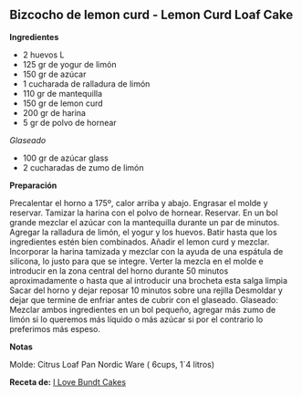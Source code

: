 ## Bizcocho de lemon curd - Lemon Curd Loaf Cake

**Ingredientes**

- 2 huevos L
- 125 gr de yogur de limón
- 150 gr de azúcar
- 1 cucharada de ralladura de limón
- 110 gr de mantequilla
- 150 gr de lemon curd
- 200 gr de harina
- 5 gr de polvo de hornear

*Glaseado*

- 100 gr de azúcar glass
- 2 cucharadas de zumo de limón

**Preparación**

Precalentar el horno a 175º, calor arriba y abajo. Engrasar el molde y reservar.
Tamizar la harina con el polvo de hornear. Reservar.
En un bol grande mezclar el azúcar  con la mantequilla durante un par de minutos.
Agregar la ralladura de limón, el yogur y los huevos. Batir hasta que los ingredientes estén bien combinados.
Añadir el lemon curd y mezclar.
Incorporar la harina tamizada y mezclar con la ayuda de una espátula de silicona, lo justo para que se integre.
Verter la mezcla en el molde e introducir en la zona central del horno durante 50 minutos aproximadamente o hasta que al introducir una brocheta esta salga limpia
Sacar del horno y dejar reposar 10 minutos sobre una rejilla
Desmoldar y dejar que termine de enfriar antes de cubrir con el glaseado.
Glaseado: Mezclar ambos ingredientes en un bol pequeño, agregar más zumo de limón si lo queremos más líquido o más azúcar si por el contrario lo preferimos más espeso.

**Notas**

Molde: Citrus Loaf Pan Nordic Ware ( 6cups, 1`4 litros)

**Receta de:** [I Love Bundt Cakes](http://ilovebundtcakes.com/lemon-curd-loaf-cake)

